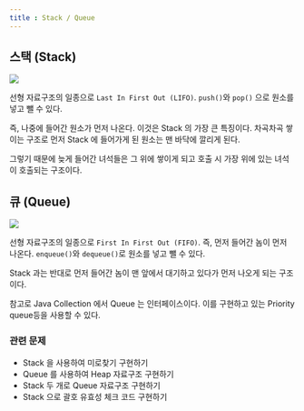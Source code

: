 ```yaml
---
title : Stack / Queue
---  
```


## 스택 (Stack)

![](https://user-images.githubusercontent.com/44635266/66646539-6a3ee380-ec61-11e9-8cfd-63cc6096da35.png)

선형 자료구조의 일종으로 `Last In First Out (LIFO)`. `push()`와 `pop()` 으로 원소를 넣고 뺄 수 있다.

즉, 나중에 들어간 원소가 먼저 나온다. 이것은 Stack 의 가장 큰 특징이다. 차곡차곡 쌓이는 구조로 먼저 Stack 에 들어가게 된 원소는 맨 바닥에 깔리게 된다.

그렇기 때문에 늦게 들어간 녀석들은 그 위에 쌓이게 되고 호출 시 가장 위에 있는 녀석이 호출되는 구조이다.


## 큐 (Queue)

![](https://user-images.githubusercontent.com/44635266/66646540-6a3ee380-ec61-11e9-9a00-b8b020ac70f9.png)

선형 자료구조의 일종으로 `First In First Out (FIFO)`. 즉, 먼저 들어간 놈이 먼저 나온다. `enqueue()`와 `dequeue()`로 원소를 넣고 뺄 수 있다.

Stack 과는 반대로 먼저 들어간 놈이 맨 앞에서 대기하고 있다가 먼저 나오게 되는 구조이다.

참고로 Java Collection 에서 Queue 는 인터페이스이다. 이를 구현하고 있는 Priority queue등을 사용할 수 있다.


### 관련 문제

* Stack 을 사용하여 미로찾기 구현하기
* Queue 를 사용하여 Heap 자료구조 구현하기
* Stack 두 개로 Queue 자료구조 구현하기
* Stack 으로 괄호 유효성 체크 코드 구현하기

